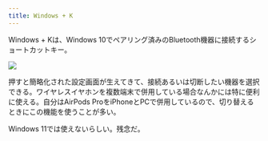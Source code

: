```yaml
---
title: Windows + K
---
```

Windows + Kは、Windows 10でペアリング済みのBluetooth機器に接続するショートカットキー。

![](https://lh3.googleusercontent.com/docs/ADP-6oGn_xtXaTMmT-S8hvwMmSohQCE4pUDDFaHGCY9uwa4iMloIm1cMXMypDq0o0LFYDIFxIOsbG0qmrqMgE119GTJ16U27EwDmLNr86g0bf4-dQf4nRkHuJKpZOTKKiyXI5AP-yFHcMefDPuQjKpcv0iVsT8vAk09w-jKcAc_iZzLPAc6eV8giI4bvOuCx1ETJZlaBtERl6HTVyAQ4oqKveG9K-QdbHqhrAniURupyNW7KxHzuidYtTYwiKYPrkdGcIErFbYcG1rmYTLIWfMqcbCRSHITcUTAXch_Msqh2eJeAdK_YLzefmvgWDXxxHYdIDuHEpnIGB25qgxahcnHEL_kDyFI3cVUxqOF8jR_aSePh1EtboPiai2HT0vbJ_-Sf4SxM9gF7mn_oisrRoBheWBFsp4ml_3kd-hDGrtJTVkc5M6HQ8eR456FoM9qFK03-kLSC3tdYEyr_RW9oYWXYvBciAAA3ZptrhL_UUquHV_fxRxy9b71YxgiejJM5IWkurP-aFGKpYPazzBBYzKRd6nPMQPOOQFOv7W0sh0xf9ql1jsudQLhNoElVIxGTm3VA3g6uIn-sMZA2OrcTYD4KBufOkg2hKjOz1ay_oSDt8t_e7LBmMDjGfOuqL7gRJZgiU2na_Re1nWj1j5TUh204WjX1tQSGn03g6mnl_l4JkaaAshTOC6ne4XwjqqbOdQU4hQYyZk0sXOTGlCv67njIU9kuZLbfLZgS8pJpQ5nkScyTZGe8u6SCZjyrnBOAsm-gUBmAEXdxTyeMTvtmYTmFPgFiiach_zqNgz8-BDcNEl1QP9OdcDoKOURYurMGDTLBsi5yNgON-3P-ZZ4R25q2nh9FGA2nJC-3iEciCXi3A0PtbetTpMI_F1uIH8h_FGRDE-8W6DIg2GC0Rk4b2g6l7TmJEyQ1bnsF0bY9Mi1G9qG03xerqg7dchn_zUNeD2Rli13QBKkq2KUUkGI2_aLoEBUznmTlQIMijkKu59pPTl1Wya0Zt4cr6EaIzS-kGXhI3bvZk5h1C2FE4LeyV28lp6SaMRjhbJGzJTE77e854FQ6FPDl5VyPRrNZWy25c0KvsPZnR1cCQDNIv7-6oXE9qPC25Lpztsk6IIXgsQSAvKpb_hD63meIW2uKeE6mJQNDwzx0NbkVmuh9vX-dDvq1K153M4fmDXQLgGs1JnA2Z7uQ5RZhywvBKe8Pa89rkjITehetnPLaJSbeFKFY8mQrwoTXDBkZSWJaOv3L_hDFk09xMPfc)

押すと簡略化された設定画面が生えてきて、接続あるいは切断したい機器を選択できる。ワイヤレスイヤホンを複数端末で併用している場合なんかには特に便利に使える。自分はAirPods ProをiPhoneとPCで併用しているので、切り替えるときにこの機能を使うことが多い。

Windows 11では使えないらしい。残念だ。
